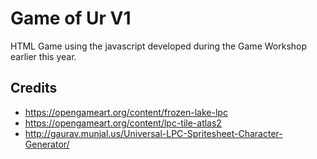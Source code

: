 # Game of Ur V1

HTML Game using the javascript developed during the Game Workshop earlier this year.

## Credits

- https://opengameart.org/content/frozen-lake-lpc
- https://opengameart.org/content/lpc-tile-atlas2
- http://gaurav.munjal.us/Universal-LPC-Spritesheet-Character-Generator/

